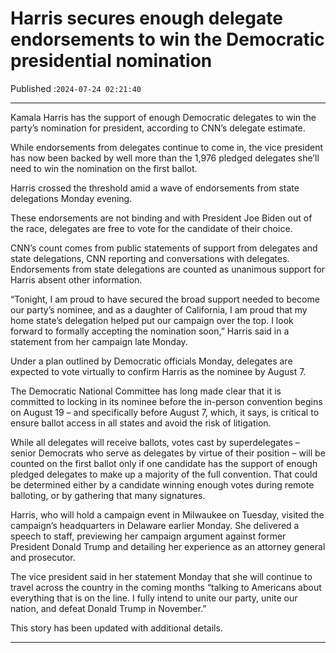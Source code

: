 # Harris secures enough delegate endorsements to win the Democratic presidential nomination

Published :`2024-07-24 02:21:40`

---

Kamala Harris has the support of enough Democratic delegates to win the party’s nomination for president, according to CNN’s delegate estimate.

While endorsements from delegates continue to come in, the vice president has now been backed by well more than the 1,976 pledged delegates she’ll need to win the nomination on the first ballot.

Harris crossed the threshold amid a wave of endorsements from state delegations Monday evening.

These endorsements are not binding and with President Joe Biden out of the race, delegates are free to vote for the candidate of their choice.

CNN’s count comes from public statements of support from delegates and state delegations, CNN reporting and conversations with delegates. Endorsements from state delegations are counted as unanimous support for Harris absent other information.

“Tonight, I am proud to have secured the broad support needed to become our party’s nominee, and as a daughter of California, I am proud that my home state’s delegation helped put our campaign over the top. I look forward to formally accepting the nomination soon,” Harris said in a statement from her campaign late Monday.

Under a plan outlined by Democratic officials Monday, delegates are expected to vote virtually to confirm Harris as the nominee by August 7.

The Democratic National Committee has long made clear that it is committed to locking in its nominee before the in-person convention begins on August 19 – and specifically before August 7, which, it says, is critical to ensure ballot access in all states and avoid the risk of litigation.

While all delegates will receive ballots, votes cast by superdelegates – senior Democrats who serve as delegates by virtue of their position – will be counted on the first ballot only if one candidate has the support of enough pledged delegates to make up a majority of the full convention. That could be determined either by a candidate winning enough votes during remote balloting, or by gathering that many signatures.

Harris, who will hold a campaign event in Milwaukee on Tuesday, visited the campaign’s headquarters in Delaware earlier Monday. She delivered a speech to staff, previewing her campaign argument against former President Donald Trump and detailing her experience as an attorney general and prosecutor.

The vice president said in her statement Monday that she will continue to travel across the country in the coming months “talking to Americans about everything that is on the line. I fully intend to unite our party, unite our nation, and defeat Donald Trump in November.”

This story has been updated with additional details.

---


